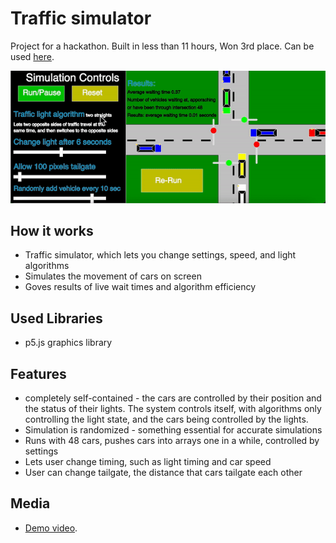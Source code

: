 # Traffic simulator
Project for a hackathon. Built in less than 11 hours, Won 3rd place. Can be used [here](https://skparab1.github.io/r/traffic).

![](ezgif.com-gif-maker(8).gif)

## How it works
- Traffic simulator, which lets you change settings, speed, and light algorithms
- Simulates the movement of cars on screen
- Goves results of live wait times and algorithm efficiency

## Used Libraries
- p5.js graphics library

## Features
- completely self-contained - the cars are controlled by their position and the status of their lights. The system controls itself, with algorithms only controlling the light state, and the cars being controlled by the lights.
- Simulation is randomized - something essential for accurate simulations
- Runs with 48 cars, pushes cars into arrays one in a while, controlled by settings
- Lets user change timing, such as light timing and car speed
- User can change tailgate, the distance that cars tailgate each other

## Media
- [Demo video](https://skparab1.github.io/r/trafficvid).
